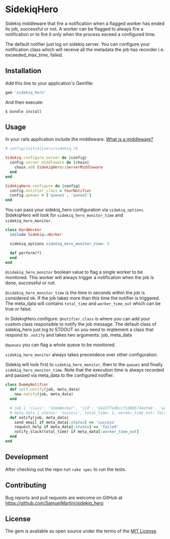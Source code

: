 # SidekiqHero

Sidekiq middleware that fire a notification when a flagged worker has ended its job, successful or not.
A worker can be flagged to always fire a notification or to fire it only when the process exceed a configured time.

The default notifier just log on sidekiq server. You can configure your notification class which will receive all the metadata the job has recorder i.e. exceeded_max_time, failed.

## Installation

Add this line to your application's Gemfile:

```ruby
gem 'sidekiq_hero'
```

And then execute:

    $ bundle install


## Usage

In your rails application include the middleware. [What is a middleware?](https://github.com/mperham/sidekiq/wiki/Middleware)

```ruby
# config/initializers/sidekiq.rb

Sidekiq.configure_server do |config|
  config.server_middleware do |chain|
    chain.add SidekiqHero::ServerMiddleware
  end
end

SidekiqHero.configure do |config|
  config.notifier_class = YourNotifier
  config.queues = ['queue1', 'queue2']
end
```
You can pass your sidekiq_hero configuration via `sidekiq_options`. SidekiqHero will look for `sidekiq_hero_monitor_time` and `sidekiq_hero_monitor`.

```ruby
class HardWorker
  include Sidekiq::Worker

  sidekiq_options sidekiq_hero_monitor_time: 5

  def perform(*)
  end
end
```

`@sidekiq_hero_monitor`
boolean value to flag a single worker to be monitored. This worker will always trigger a notification when the job is done, successful or not.

`@sidekiq_hero_monitor_time`
is the time in seconds within the job is considered ok. If the job takes more than this time the notifier is triggered. The meta_data will contains `total_time` and `worker_time_out` which can be true or false.

In SidekiqHero.configure:
`@notifier_class`
is where you can add your custom class responsible to notify the job message.
The default class of sidekiq_hero just log to STDOUT so you need to implement a class that respond to `.notify`
and takes two arguments: job, meta_data

`@queues`
you can flag a whole queue to be monitored.


`sidekiq_hero_monitor` always takes precendece over other configuration.

Sidekiq will look first to `sidekiq_hero_monitor`, then to the `queues` and finally `sidekiq_hero_monitor_time`. Note that the execution time is always recorded and passed via meta_data to the configured notifier.

```ruby
class DummyNotifier
  def self.notify(job, meta_data)
    new.notify(job, meta_data)
  end

  # job { 'class': 'SomeWorker', 'jid': 'b4a577edbccf1d805744efa9', 'args': [1, 'arg', true], 'created_at': 123_456_789_0, 'enqueued_at': 123_456_789_0 }
  # meta_data { status: 'success', total_time: 1, worker_time_out: false}
  def notify(job, meta_data)
    send_email if meta_data[:status] == 'success'
    request_help if meta_data[:status] == 'failed'
    notify_slack(total_time) if meta_data[:worker_time_out]
  end
end
```


## Development

After checking out the repo run `rake spec` to run the tests.

## Contributing

Bug reports and pull requests are welcome on GitHub at https://github.com/SamuelMartini/sidekiq_hero

## License

The gem is available as open source under the terms of the [MIT License](https://opensource.org/licenses/MIT).
